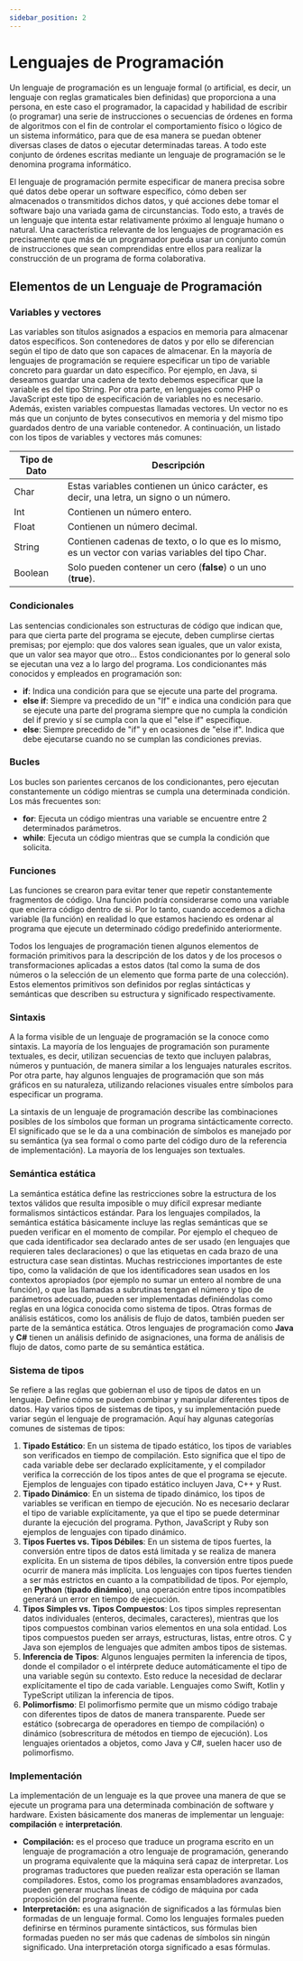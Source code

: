 ```yaml
---
sidebar_position: 2
---
```

# Lenguajes de Programación
Un lenguaje de programación es un lenguaje formal (o artificial, es decir, un lenguaje con reglas gramaticales bien definidas) que proporciona a una persona, en este caso el programador, la capacidad y habilidad de escribir (o programar) una serie de instrucciones o secuencias de órdenes en forma de algoritmos con el fin de controlar el comportamiento físico o lógico de un sistema informático, para que de esa manera se puedan obtener diversas clases de datos o ejecutar determinadas tareas. A todo este conjunto de órdenes escritas mediante un lenguaje de programación se le denomina programa informático.

El lenguaje de programación permite especificar de manera precisa sobre qué datos debe operar un software específico, cómo deben ser almacenados o transmitidos dichos datos, y qué acciones debe tomar el software bajo una variada gama de circunstancias. Todo esto, a través de un lenguaje que intenta estar relativamente próximo al lenguaje humano o natural. Una característica relevante de los lenguajes de programación es precisamente que más de un programador pueda usar un conjunto común de instrucciones que sean comprendidas entre ellos para realizar la construcción de un programa de forma colaborativa.

## Elementos de un Lenguaje de Programación

### Variables y vectores
Las variables son títulos asignados a espacios en memoria para almacenar datos específicos. Son contenedores de datos y por ello se diferencian según el tipo de dato que son capaces de almacenar. En la mayoría de lenguajes de programación se requiere especificar un tipo de variable concreto para guardar un dato específico. Por ejemplo, en Java, si deseamos guardar una cadena de texto debemos especificar que la variable es del tipo String. Por otra parte, en lenguajes como PHP o JavaScript este tipo de especificación de variables no es necesario. Además, existen variables compuestas llamadas vectores. Un vector no es más que un conjunto de bytes consecutivos en memoria y del mismo tipo guardados dentro de una variable contenedor. A continuación, un listado con los tipos de variables y vectores más comunes:

| Tipo de Dato | Descripción |
| ------------ | ----------- |
| Char    | Estas variables contienen un único carácter, es decir, una letra, un signo o un número.|
| Int     | Contienen un número entero. |
| Float   | Contienen un número decimal. |
| String  | Contienen cadenas de texto, o lo que es lo mismo, es un vector con varias variables del tipo Char. |
| Boolean | Solo pueden contener un cero (**false**) o un uno (**true**). |

### Condicionales
Las sentencias condicionales son estructuras de código que indican que, para que cierta parte del programa se ejecute, deben cumplirse ciertas premisas; por ejemplo: que dos valores sean iguales, que un valor exista, que un valor sea mayor que otro… Estos condicionantes por lo general solo se ejecutan una vez a lo largo del programa. Los condicionantes más conocidos y empleados en programación son:

- **if**: Indica una condición para que se ejecute una parte del programa.
- **else if**: Siempre va precedido de un "If" e indica una condición para que se ejecute una parte del programa siempre que no cumpla la condición del if previo y sí se cumpla con la que el "else if" especifique.
- **else**: Siempre precedido de "if" y en ocasiones de "else if". Indica que debe ejecutarse cuando no se cumplan las condiciones previas.

### Bucles
Los bucles son parientes cercanos de los condicionantes, pero ejecutan constantemente un código mientras se cumpla una determinada condición. Los más frecuentes son:

- **for**: Ejecuta un código mientras una variable se encuentre entre 2 determinados parámetros.
- **while**: Ejecuta un código mientras que se cumpla la condición que solicita.

### Funciones
Las funciones se crearon para evitar tener que repetir constantemente fragmentos de código. Una función podría considerarse como una variable que encierra código dentro de si. Por lo tanto, cuando accedemos a dicha variable (la función) en realidad lo que estamos haciendo es ordenar al programa que ejecute un determinado código predefinido anteriormente.

Todos los lenguajes de programación tienen algunos elementos de formación primitivos para la descripción de los datos y de los procesos o transformaciones aplicadas a estos datos (tal como la suma de dos números o la selección de un elemento que forma parte de una colección). Estos elementos primitivos son definidos por reglas sintácticas y semánticas que describen su estructura y significado respectivamente.

### Sintaxis
A la forma visible de un lenguaje de programación se la conoce como sintaxis. La mayoría de los lenguajes de programación son puramente textuales, es decir, utilizan secuencias de texto que incluyen palabras, números y puntuación, de manera similar a los lenguajes naturales escritos. Por otra parte, hay algunos lenguajes de programación que son más gráficos en su naturaleza, utilizando relaciones visuales entre símbolos para especificar un programa.

La sintaxis de un lenguaje de programación describe las combinaciones posibles de los símbolos que forman un programa sintácticamente correcto. El significado que se le da a una combinación de símbolos es manejado por su semántica (ya sea formal o como parte del código duro de la referencia de implementación). La mayoría de los lenguajes son textuales.

### Semántica estática
La semántica estática define las restricciones sobre la estructura de los textos válidos que resulta imposible o muy difícil expresar mediante formalismos sintácticos estándar. Para los lenguajes compilados, la semántica estática básicamente incluye las reglas semánticas que se pueden verificar en el momento de compilar. Por ejemplo el chequeo de que cada identificador sea declarado antes de ser usado (en lenguajes que requieren tales declaraciones) o que las etiquetas en cada brazo de una estructura case sean distintas. Muchas restricciones importantes de este tipo, como la validación de que los identificadores sean usados en los contextos apropiados (por ejemplo no sumar un entero al nombre de una función), o que las llamadas a subrutinas tengan el número y tipo de parámetros adecuado, pueden ser implementadas definiéndolas como reglas en una lógica conocida como sistema de tipos. Otras formas de análisis estáticos, como los análisis de flujo de datos, también pueden ser parte de la semántica estática. Otros lenguajes de programación como **Java** y **C#** tienen un análisis definido de asignaciones, una forma de análisis de flujo de datos, como parte de su semántica estática.

### Sistema de tipos
Se refiere a las reglas que gobiernan el uso de tipos de datos en un lenguaje. Define cómo se pueden combinar y manipular diferentes tipos de datos. Hay varios tipos de sistemas de tipos, y su implementación puede variar según el lenguaje de programación. Aquí hay algunas categorías comunes de sistemas de tipos:

1. **Tipado Estático**: En un sistema de tipado estático, los tipos de variables son verificados en tiempo de compilación. Esto significa que el tipo de cada variable debe ser declarado explícitamente, y el compilador verifica la corrección de los tipos antes de que el programa se ejecute. Ejemplos de lenguajes con tipado estático incluyen Java, C++ y Rust.
2. **Tipado Dinámico**: En un sistema de tipado dinámico, los tipos de variables se verifican en tiempo de ejecución. No es necesario declarar el tipo de variable explícitamente, ya que el tipo se puede determinar durante la ejecución del programa. Python, JavaScript y Ruby son ejemplos de lenguajes con tipado dinámico.
3. **Tipos Fuertes vs. Tipos Débiles**: En un sistema de tipos fuertes, la conversión entre tipos de datos está limitada y se realiza de manera explícita. En un sistema de tipos débiles, la conversión entre tipos puede ocurrir de manera más implícita. Los lenguajes con tipos fuertes tienden a ser más estrictos en cuanto a la compatibilidad de tipos. Por ejemplo, en **Python** (**tipado dinámico**), una operación entre tipos incompatibles generará un error en tiempo de ejecución.
4. **Tipos Simples vs. Tipos Compuestos**: Los tipos simples representan datos individuales (enteros, decimales, caracteres), mientras que los tipos compuestos combinan varios elementos en una sola entidad. Los tipos compuestos pueden ser arrays, estructuras, listas, entre otros. C y Java son ejemplos de lenguajes que admiten ambos tipos de sistemas.
5. **Inferencia de Tipos**: Algunos lenguajes permiten la inferencia de tipos, donde el compilador o el intérprete deduce automáticamente el tipo de una variable según su contexto. Esto reduce la necesidad de declarar explícitamente el tipo de cada variable. Lenguajes como Swift, Kotlin y TypeScript utilizan la inferencia de tipos.
6. **Polimorfismo**: El polimorfismo permite que un mismo código trabaje con diferentes tipos de datos de manera transparente. Puede ser estático (sobrecarga de operadores en tiempo de compilación) o dinámico (sobrescritura de métodos en tiempo de ejecución). Los lenguajes orientados a objetos, como Java y C#, suelen hacer uso de polimorfismo.

### Implementación
La implementación de un lenguaje es la que provee una manera de que se ejecute un programa para una determinada combinación de software y hardware. Existen básicamente dos maneras de implementar un lenguaje: **compilación** e **interpretación**.

- **Compilación:** es el proceso que traduce un programa escrito en un lenguaje de programación a otro lenguaje de programación, generando un programa equivalente que la máquina será capaz de interpretar. Los programas traductores que pueden realizar esta operación se llaman compiladores. Estos, como los programas ensambladores avanzados, pueden generar muchas líneas de código de máquina por cada proposición del programa fuente.
- **Interpretación:** es una asignación de significados a las fórmulas bien formadas de un lenguaje formal. Como los lenguajes formales pueden definirse en términos puramente sintácticos, sus fórmulas bien formadas pueden no ser más que cadenas de símbolos sin ningún significado. Una interpretación otorga significado a esas fórmulas.

